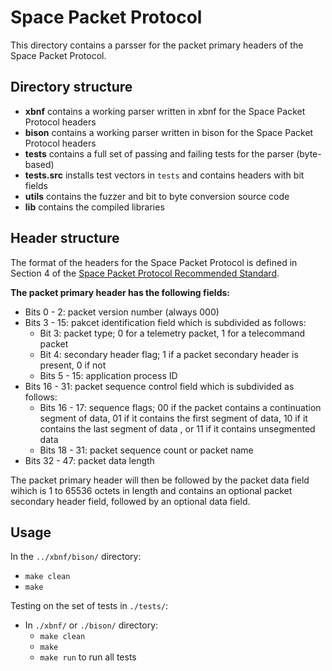# Space Packet Protocol

This directory contains a parsser for the packet primary headers of the Space Packet Protocol.

## Directory structure

* **xbnf** contains a working parser written in xbnf for the Space Packet Protocol headers
* **bison** contains a working parser written in bison for the Space Packet Protocol headers
* **tests** contains a full set of passing and failing tests for the parser (byte-based)
* **tests.src** installs test vectors in `tests` and contains headers with bit fields
* **utils** contains the fuzzer and bit to byte conversion source code
* **lib** contains the compiled libraries

## Header structure

The format of the headers for the Space Packet Protocol is defined in Section 4 of the [Space Packet Protocol Recommended Standard](https://public.ccsds.org/Pubs/133x0b2e1.pdf).

**The packet primary header has the following fields:**

* Bits 0 - 2: packet version number (always 000)
* Bits 3 - 15: pakcet identification field which is subdivided as follows:
  * Bit 3: packet type; 0 for a telemetry packet, 1 for a telecommand packet
  * Bit 4: secondary header flag; 1 if a packet secondary header is present, 0 if not
  * Bits 5 - 15: application process ID
* Bits 16 - 31: packet sequence control field which is subdivided as follows:
  * Bits 16 - 17: sequence flags; 00 if the packet contains a continuation segment of data, 01 if it contains the first segment of data, 10 if it contains the last segment of data , or 11 if it contains unsegmented data
  * Bits 18 - 31: packet sequence count or packet name
* Bits 32 - 47: packet data length
  
The packet primary header will then be followed by the packet data field wihich is 1 to 65536 octets in length and contains an optional packet secondary header field, followed by an optional data field.

## Usage

In the `../xbnf/bison/` directory:
* `make clean`
* `make`

Testing on the set of tests in `./tests/`:
* In `./xbnf/` or `./bison/` directory:
  * `make clean`
  * `make`
  * `make run` to run all tests
